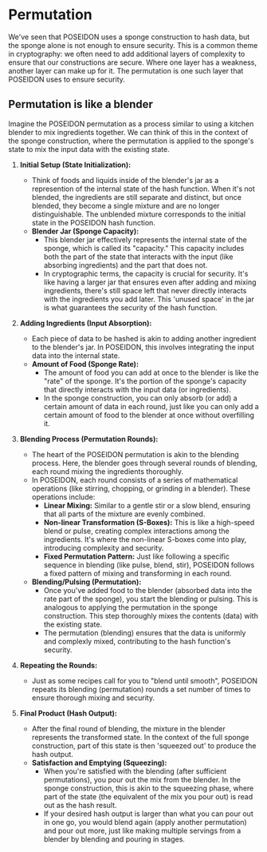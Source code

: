# Permutation
We've seen that POSEIDON uses a sponge construction to hash data, but the sponge alone is not enough to ensure security.
This is a common theme in cryptography: we often need to add additional layers of complexity to ensure that our constructions are secure.
Where one layer has a weakness, another layer can make up for it.
The permutation is one such layer that POSEIDON uses to ensure security.

## Permutation is like a blender

Imagine the POSEIDON permutation as a process similar to using a kitchen blender to mix ingredients together.
We can think of this in the context of the sponge construction, where the permutation is applied to the sponge's state to mix the input data with the existing state.

1. **Initial Setup (State Initialization):**
   - Think of foods and liquids inside of the blender's jar as a represention of the internal state of the hash function. 
   When it's not blended, the ingredients are still separate and distinct, but once blended, they become a single mixture and are no longer distinguishable.
   The unblended mixture corresponds to the initial state in the POSEIDON hash function.
    - **Blender Jar (Sponge Capacity):**
        - This blender jar  effectively represents the internal state of the sponge, which is called its "capacity." This capacity includes both the part of the state that interacts with the input (like absorbing ingredients) and the part that does not.
        - In cryptographic terms, the capacity is crucial for security. It's like having a larger jar that ensures even after adding and mixing ingredients, there's still space left that never directly interacts with the ingredients you add later. This 'unused space' in the jar is what guarantees the security of the hash function.

2. **Adding Ingredients (Input Absorption):**
   - Each piece of data to be hashed is akin to adding another ingredient to the blender's jar. 
   In POSEIDON, this involves integrating the input data into the internal state.
   - **Amount of Food (Sponge Rate):**
        - The amount of food you can add at once to the blender is like the "rate" of the sponge. It's the portion of the sponge's capacity that directly interacts with the input data (or ingredients).
        - In the sponge construction, you can only absorb (or add) a certain amount of data in each round, just like you can only add a certain amount of food to the blender at once without overfilling it.

3. **Blending Process (Permutation Rounds):**
   - The heart of the POSEIDON permutation is akin to the blending process. Here, the blender goes through several rounds of blending, each round mixing the ingredients thoroughly.
   - In POSEIDON, each round consists of a series of mathematical operations (like stirring, chopping, or grinding in a blender). These operations include:
     - **Linear Mixing:** Similar to a gentle stir or a slow blend, ensuring that all parts of the mixture are evenly combined.
     - **Non-linear Transformation (S-Boxes):** This is like a high-speed blend or pulse, creating complex interactions among the ingredients. It's where the non-linear S-boxes come into play, introducing complexity and security.
     - **Fixed Permutation Pattern:** Just like following a specific sequence in blending (like pulse, blend, stir), POSEIDON follows a fixed pattern of mixing and transforming in each round.
   - **Blending/Pulsing (Permutation):**
        - Once you've added food to the blender (absorbed data into the rate part of the sponge), you start the blending or pulsing. This is analogous to applying the permutation in the sponge construction. This step thoroughly mixes the contents (data) with the existing state.
        - The permutation (blending) ensures that the data is uniformly and complexly mixed, contributing to the hash function's security.

4. **Repeating the Rounds:**
   - Just as some recipes call for you to "blend until smooth", POSEIDON repeats its blending (permutation) rounds a set number of times to ensure thorough mixing and security.

5. **Final Product (Hash Output):**
   - After the final round of blending, the mixture in the blender represents the transformed state. In the context of the full sponge construction, part of this state is then 'squeezed out' to produce the hash output.
   - **Satisfaction and Emptying (Squeezing):**
        - When you're satisfied with the blending (after sufficient permutations), you pour out the mix from the blender. In the sponge construction, this is akin to the squeezing phase, where part of the state (the equivalent of the mix you pour out) is read out as the hash result.
        - If your desired hash output is larger than what you can pour out in one go, you would blend again (apply another permutation) and pour out more, just like making multiple servings from a blender by blending and pouring in stages.
